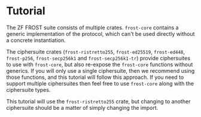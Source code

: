 # Tutorial

The ZF FROST suite consists of multiple crates. `frost-core` contains
a generic implementation of the protocol, which can't be used directly
without a concrete instantiation.

The ciphersuite crates (`frost-ristretto255`, `frost-ed25519`, `frost-ed448`,
`frost-p256`, `frost-secp256k1` and `frost-secp256k1-tr`) provide ciphersuites
to use with `frost-core`, but also re-expose the `frost-core` functions without
generics. If you will only use a single ciphersuite, then we recommend
using those functions, and this tutorial will follow this approach.
If you need to support multiple ciphersuites then feel free to use
`frost-core` along with the ciphersuite types.

This tutorial will use the `frost-ristretto255` crate, but changing
to another ciphersuite should be a matter of simply changing the import.

